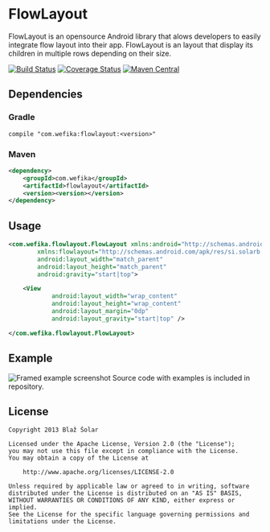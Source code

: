 FlowLayout
==========

FlowLayout is an opensource Android library that alows developers to easily integrate flow layout into their app. FlowLayout is an layout that display its children in multiple rows depending on their size.

[![Build Status](https://travis-ci.org/blazsolar/FlowLayout.svg?branch=debug)](https://travis-ci.org/blazsolar/FlowLayout)
[![Coverage Status](https://coveralls.io/repos/blazsolar/FlowLayout/badge.png)](https://coveralls.io/r/blazsolar/FlowLayout)
[![Maven Central](https://maven-badges.herokuapp.com/maven-central/com.wefika/flowlayout/badge.svg)](https://maven-badges.herokuapp.com/maven-central/com.wefika/flowlayout)

Dependencies
------------
### Gradle
```
compile "com.wefika:flowlayout:<version>"
```

### Maven
```xml
<dependency>
    <groupId>com.wefika</groupId>
    <artifactId>flowlayout</artifactId>
    <version><version></version>
</dependency>
```

Usage
-----
```xml
<com.wefika.flowlayout.FlowLayout xmlns:android="http://schemas.android.com/apk/res/android"
		xmlns:flowlayout="http://schemas.android.com/apk/res/si.solarb.flowlayout"
		android:layout_width="match_parent"
		android:layout_height="match_parent"
		android:gravity="start|top">

	<View
			android:layout_width="wrap_content"
			android:layout_height="wrap_content"
			android:layout_margin="0dp"
			android:layout_gravity="start|top" />

</com.wefika.flowlayout.FlowLayout>
```

Example
-------
![Framed example screenshot](https://raw2.github.com/blazsolar/FlowLayout/master/images/framed_example_screenshot.png)
Source code with examples is included in repository.

License
-------
	Copyright 2013 Blaž Šolar
	
	Licensed under the Apache License, Version 2.0 (the "License");
	you may not use this file except in compliance with the License.
	You may obtain a copy of the License at
	
	    http://www.apache.org/licenses/LICENSE-2.0
	
	Unless required by applicable law or agreed to in writing, software
	distributed under the License is distributed on an "AS IS" BASIS,
	WITHOUT WARRANTIES OR CONDITIONS OF ANY KIND, either express or implied.
	See the License for the specific language governing permissions and
	limitations under the License.
